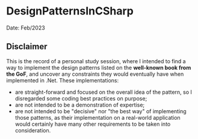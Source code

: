 # DesignPatternsInCSharp
Date: Feb/2023
## **Disclaimer**
This is the record of a personal study session, where I intended to find a way to implement the design patterns listed on the **well-known book from the GoF**, and uncover any constraints they would eventually have when implemented in .Net.
These implementations:
- are straight-forward and focused on the overall idea of the pattern, so I disregarded some coding best practices on purpose;
- are not intended to be a demonstration of expertise;
- are not intended to be "decisive" nor "the best way" of implementing those patterns, as their implementation on a real-world application would certainly have many other requirements to be taken into consideration.
